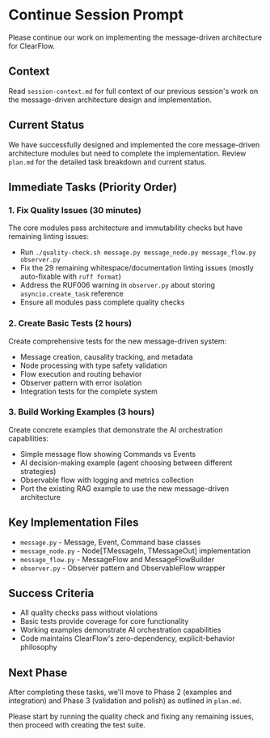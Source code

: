 # Continue Session Prompt

Please continue our work on implementing the message-driven architecture for ClearFlow. 

## Context
Read `session-context.md` for full context of our previous session's work on the message-driven architecture design and implementation.

## Current Status
We have successfully designed and implemented the core message-driven architecture modules but need to complete the implementation. Review `plan.md` for the detailed task breakdown and current status.

## Immediate Tasks (Priority Order)

### 1. Fix Quality Issues (30 minutes)
The core modules pass architecture and immutability checks but have remaining linting issues:
- Run `./quality-check.sh message.py message_node.py message_flow.py observer.py` 
- Fix the 29 remaining whitespace/documentation linting issues (mostly auto-fixable with `ruff format`)
- Address the RUF006 warning in `observer.py` about storing `asyncio.create_task` reference
- Ensure all modules pass complete quality checks

### 2. Create Basic Tests (2 hours)
Create comprehensive tests for the new message-driven system:
- Message creation, causality tracking, and metadata
- Node processing with type safety validation
- Flow execution and routing behavior
- Observer pattern with error isolation
- Integration tests for the complete system

### 3. Build Working Examples (3 hours) 
Create concrete examples that demonstrate the AI orchestration capabilities:
- Simple message flow showing Commands vs Events
- AI decision-making example (agent choosing between different strategies)
- Observable flow with logging and metrics collection
- Port the existing RAG example to use the new message-driven architecture

## Key Implementation Files
- `message.py` - Message, Event, Command base classes
- `message_node.py` - Node[TMessageIn, TMessageOut] implementation  
- `message_flow.py` - MessageFlow and MessageFlowBuilder
- `observer.py` - Observer pattern and ObservableFlow wrapper

## Success Criteria
- All quality checks pass without violations
- Basic tests provide coverage for core functionality  
- Working examples demonstrate AI orchestration capabilities
- Code maintains ClearFlow's zero-dependency, explicit-behavior philosophy

## Next Phase
After completing these tasks, we'll move to Phase 2 (examples and integration) and Phase 3 (validation and polish) as outlined in `plan.md`.

Please start by running the quality check and fixing any remaining issues, then proceed with creating the test suite.
